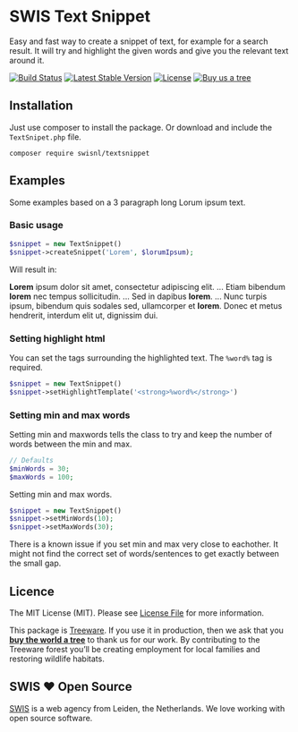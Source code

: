 # SWIS Text Snippet

Easy and fast way to create a snippet of text, for example for a search result. It will try and highlight the given words and give you the relevant text around it.

[![Build Status](https://img.shields.io/travis/swisnl/textsnippet/master.svg)](https://travis-ci.org/swisnl/textsnippet)
[![Latest Stable Version](https://img.shields.io/packagist/v/swisnl/textsnippet.svg)](https://packagist.org/packages/swisnl/textsnippet)
[![License](https://img.shields.io/badge/license-MIT-brightgreen.svg)](https://packagist.org/packages/swisnl/textsnippet)
[![Buy us a tree](https://img.shields.io/badge/Treeware-%F0%9F%8C%B3-lightgreen.svg)](https://plant.treeware.earth/swisnl/textsnippet)


## Installation

Just use composer to install the package. Or download and include the `TextSnipet.php` file.

``composer require swisnl/textsnippet``


## Examples

Some examples based on a 3 paragraph long Lorum ipsum text.

### Basic usage

```php
$snippet = new TextSnippet()
$snippet->createSnippet('Lorem', $lorumIpsum);
```

Will result in:


**Lorem** ipsum dolor sit amet, consectetur adipiscing elit. ... Etiam bibendum **lorem** nec tempus sollicitudin. ... Sed in dapibus **lorem**. ... Nunc turpis ipsum, bibendum quis sodales sed, ullamcorper et **lorem**. Donec et metus hendrerit, interdum elit ut, dignissim dui.


### Setting highlight html

You can set the tags surrounding the highlighted text. The `%word%` tag is required.

```php
$snippet = new TextSnippet()
$snippet->setHighlightTemplate('<strong>%word%</strong>')
```

### Setting min and max words

Setting min and maxwords tells the class to try and keep the number of words between the min and max.

```php
// Defaults
$minWords = 30;
$maxWords = 100;
```

Setting min and max words.

```php
$snippet = new TextSnippet()
$snippet->setMinWords(10);
$snippet->setMaxWords(30);
```

There is a known issue if you set min and max very close to eachother. It might not find the correct set of words/sentences to get exactly between the small gap.

## Licence

The MIT License (MIT). Please see [License File](LICENSE.md) for more information.

This package is [Treeware](https://treeware.earth). If you use it in production, then we ask that you [**buy the world a tree**](https://plant.treeware.earth/swisnl/textsnippet) to thank us for our work. By contributing to the Treeware forest you’ll be creating employment for local families and restoring wildlife habitats.

## SWIS :heart: Open Source

[SWIS](https://www.swis.nl) is a web agency from Leiden, the Netherlands. We love working with open source software.
